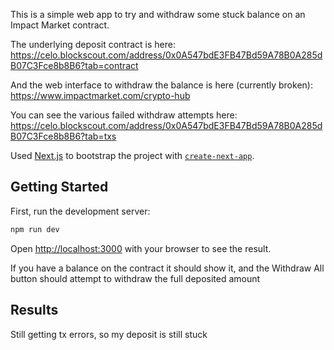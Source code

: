 This is a simple web app to try and withdraw some stuck balance on an Impact Market contract.

The underlying deposit contract is here:
https://celo.blockscout.com/address/0x0A547bdE3FB47Bd59A78B0A285dB07C3Fce8b8B6?tab=contract

And the web interface to withdraw the balance is here (currently broken):
https://www.impactmarket.com/crypto-hub

You can see the various failed withdraw attempts here:
https://celo.blockscout.com/address/0x0A547bdE3FB47Bd59A78B0A285dB07C3Fce8b8B6?tab=txs

Used [Next.js](https://nextjs.org) to bootstrap the project with [`create-next-app`](https://nextjs.org/docs/app/api-reference/cli/create-next-app).

## Getting Started

First, run the development server:

```bash
npm run dev
```

Open [http://localhost:3000](http://localhost:3000) with your browser to see the result.

If you have a balance on the contract it should show it, and the Withdraw All button should attempt
to withdraw the full deposited amount

## Results
Still getting tx errors, so my deposit is still stuck
